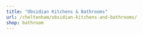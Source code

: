 ```yaml
---
title: "Obsidian Kitchens & Bathrooms"
url: /cheltenham/obsidian-kitchens-and-bathrooms/
shop: bathroom
---
```

